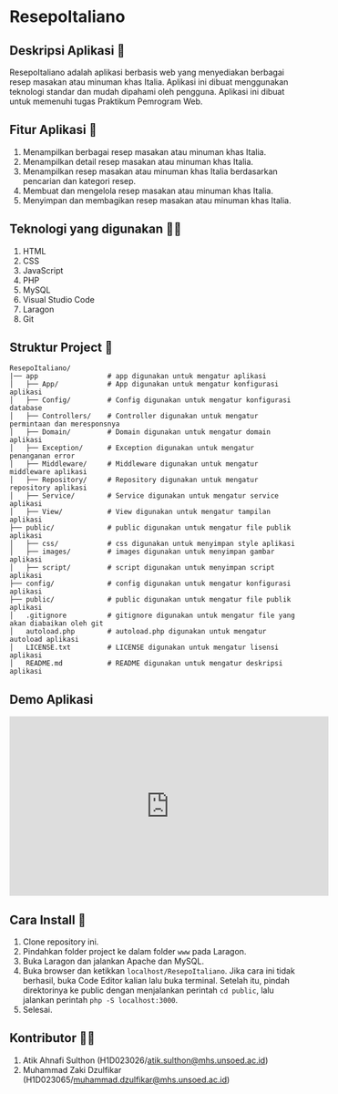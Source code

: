 # ResepoItaliano

## Deskripsi Aplikasi 🍕
ResepoItaliano adalah aplikasi berbasis web yang menyediakan berbagai resep masakan atau minuman khas Italia. Aplikasi ini dibuat menggunakan teknologi standar dan mudah dipahami oleh pengguna. Aplikasi ini dibuat untuk memenuhi tugas Praktikum Pemrogram Web.

## Fitur Aplikasi 🤖
1. Menampilkan berbagai resep masakan atau minuman khas Italia.
2. Menampilkan detail resep masakan atau minuman khas Italia.
3. Menampilkan resep masakan atau minuman khas Italia berdasarkan pencarian dan kategori resep.
4. Membuat dan mengelola resep masakan atau minuman khas Italia.
5. Menyimpan dan membagikan resep masakan atau minuman khas Italia.

## Teknologi yang digunakan 🧑‍💻
1. HTML
2. CSS
3. JavaScript
4. PHP
5. MySQL
6. Visual Studio Code
7. Laragon
8. Git

## Struktur Project 📂
```
ResepoItaliano/
|── app                 # app digunakan untuk mengatur aplikasi
│   ├── App/            # App digunakan untuk mengatur konfigurasi aplikasi
│   ├── Config/         # Config digunakan untuk mengatur konfigurasi database
│   ├── Controllers/    # Controller digunakan untuk mengatur permintaan dan meresponsnya
│   ├── Domain/         # Domain digunakan untuk mengatur domain aplikasi
│   ├── Exception/      # Exception digunakan untuk mengatur penanganan error
│   ├── Middleware/     # Middleware digunakan untuk mengatur middleware aplikasi
│   ├── Repository/     # Repository digunakan untuk mengatur repository aplikasi
│   ├── Service/        # Service digunakan untuk mengatur service aplikasi
│   ├── View/           # View digunakan untuk mengatur tampilan aplikasi
├── public/             # public digunakan untuk mengatur file publik aplikasi
│   ├── css/            # css digunakan untuk menyimpan style aplikasi
│   ├── images/         # images digunakan untuk menyimpan gambar aplikasi
│   ├── script/         # script digunakan untuk menyimpan script aplikasi
├── config/             # config digunakan untuk mengatur konfigurasi aplikasi
├── public/             # public digunakan untuk mengatur file publik aplikasi
│   .gitignore          # gitignore digunakan untuk mengatur file yang akan diabaikan oleh git
│   autoload.php        # autoload.php digunakan untuk mengatur autoload aplikasi
│   LICENSE.txt         # LICENSE digunakan untuk mengatur lisensi aplikasi
│   README.md           # README digunakan untuk mengatur deskripsi aplikasi
```

## Demo Aplikasi

<iframe width="560" height="315" src="https://www.youtube.com/embed/GkqchF9lrTc?si=biMbi65buxcwN3mg" title="YouTube video player" frameborder="0" allow="accelerometer; autoplay; clipboard-write; encrypted-media; gyroscope; picture-in-picture; web-share" referrerpolicy="strict-origin-when-cross-origin" allowfullscreen></iframe>

## Cara Install 👾
1. Clone repository ini.
2. Pindahkan folder project ke dalam folder `www` pada Laragon.
3. Buka Laragon dan jalankan Apache dan MySQL.
4. Buka browser dan ketikkan `localhost/ResepoItaliano`. Jika cara ini tidak berhasil, buka Code Editor kalian lalu buka terminal. Setelah itu, pindah direktorinya ke public dengan menjalankan perintah `cd public`, lalu jalankan perintah `php -S localhost:3000`.
5. Selesai.

## Kontributor 👷‍♂️
1. Atik Ahnafi Sulthon (H1D023026/atik.sulthon@mhs.unsoed.ac.id)
2. Muhammad Zaki Dzulfikar (H1D023065/muhammad.dzulfikar@mhs.unsoed.ac.id)
